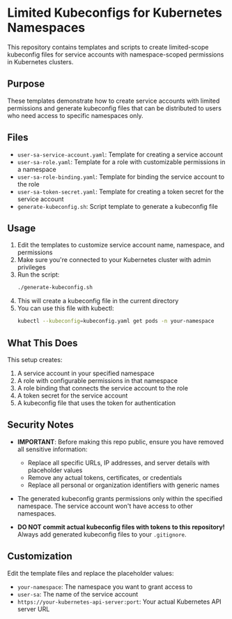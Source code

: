 # Limited Kubeconfigs for Kubernetes Namespaces

This repository contains templates and scripts to create limited-scope kubeconfig files for service accounts with namespace-scoped permissions in Kubernetes clusters.

## Purpose

These templates demonstrate how to create service accounts with limited permissions and generate kubeconfig files that can be distributed to users who need access to specific namespaces only.

## Files

- `user-sa-service-account.yaml`: Template for creating a service account
- `user-sa-role.yaml`: Template for a role with customizable permissions in a namespace
- `user-sa-role-binding.yaml`: Template for binding the service account to the role
- `user-sa-token-secret.yaml`: Template for creating a token secret for the service account
- `generate-kubeconfig.sh`: Script template to generate a kubeconfig file

## Usage

1. Edit the templates to customize service account name, namespace, and permissions
2. Make sure you're connected to your Kubernetes cluster with admin privileges
3. Run the script:
   ```bash
   ./generate-kubeconfig.sh
   ```
4. This will create a kubeconfig file in the current directory
5. You can use this file with kubectl:
   ```bash
   kubectl --kubeconfig=kubeconfig.yaml get pods -n your-namespace
   ```

## What This Does

This setup creates:
1. A service account in your specified namespace
2. A role with configurable permissions in that namespace
3. A role binding that connects the service account to the role
4. A token secret for the service account
5. A kubeconfig file that uses the token for authentication

## Security Notes

- **IMPORTANT**: Before making this repo public, ensure you have removed all sensitive information:
  - Replace all specific URLs, IP addresses, and server details with placeholder values
  - Remove any actual tokens, certificates, or credentials
  - Replace all personal or organization identifiers with generic names
  
- The generated kubeconfig grants permissions only within the specified namespace. The service account won't have access to other namespaces.

- **DO NOT commit actual kubeconfig files with tokens to this repository!** Always add generated kubeconfig files to your `.gitignore`.

## Customization

Edit the template files and replace the placeholder values:
- `your-namespace`: The namespace you want to grant access to
- `user-sa`: The name of the service account
- `https://your-kubernetes-api-server:port`: Your actual Kubernetes API server URL